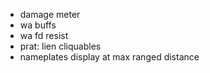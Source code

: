 - damage meter
- wa buffs
- wa fd resist
- prat: lien cliquables
- nameplates display at max ranged distance